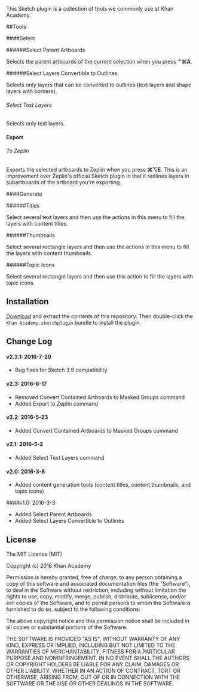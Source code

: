 This Sketch plugin is a collection of tools we commonly use at Khan Academy.

##Tools

####Select

######Select Parent Artboards

Selects the parent artboards of the current selection when you press **⌃⌘A**.

######Select Layers Convertible to Outlines

Selects only layers that can be converted to outlines (text layers and shape layers with borders).

###### Select Text Layers

Selects only text layers.

#### Export

###### To Zeplin

Exports the selected artboards to Zeplin when you press **⌘⌥E**. This is an improvement over Zeplin's official Sketch plugin in that it redlines layers in subartboards of the artboard you're exporting.

####Generate

######Titles

Select several text layers and then use the actions in this menu to fill the layers with content titles.

######Thumbnails

Select several rectangle layers and then use the actions in this menu to fill the layers with content thumbnails.

######Topic Icons

Select several rectangle layers and then use this action to fill the layers with topic icons.

## Installation

[Download](https://github.com/Khan/sketch-tools/archive/master.zip) and extract the contents of this repository. Then double-click the `Khan Academy.sketchplugin` bundle to install the plugin.

## Change Log

#### v2.3.1: 2016-7-20

- Bug fixes for Sketch 3.9 compatibility

#### v2.3: 2016-6-17

- Removed Convert Contained Artboards to Masked Groups command
- Added Export to Zeplin command

#### v2.2: 2016-5-23

- Added Convert Contained Artboards to Masked Groups command

#### v2.1: 2016-5-2

- Added Select Text Layers command

#### v2.0: 2016-3-8

- Added content generation tools (content titles, content thumbnails, and topic icons)

####v1.0: 2016-3-3

- Added Select Parent Artboards
- Added Select Layers Convertible to Outlines

## License

The MIT License (MIT)

Copyright (c) 2016 Khan Academy

Permission is hereby granted, free of charge, to any person obtaining a copy of this software and associated documentation files (the "Software"), to deal in the Software without restriction, including without limitation the rights to use, copy, modify, merge, publish, distribute, sublicense, and/or sell copies of the Software, and to permit persons to whom the Software is furnished to do so, subject to the following conditions:

The above copyright notice and this permission notice shall be included in all copies or substantial portions of the Software.

THE SOFTWARE IS PROVIDED "AS IS", WITHOUT WARRANTY OF ANY KIND, EXPRESS OR IMPLIED, INCLUDING BUT NOT LIMITED TO THE WARRANTIES OF MERCHANTABILITY, FITNESS FOR A PARTICULAR PURPOSE AND NONINFRINGEMENT. IN NO EVENT SHALL THE AUTHORS OR COPYRIGHT HOLDERS BE LIABLE FOR ANY CLAIM, DAMAGES OR OTHER LIABILITY, WHETHER IN AN ACTION OF CONTRACT, TORT OR OTHERWISE, ARISING FROM, OUT OF OR IN CONNECTION WITH THE SOFTWARE OR THE USE OR OTHER DEALINGS IN THE SOFTWARE.